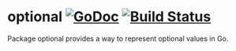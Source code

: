 # optional [![GoDoc][doc-img]][doc] [![Build Status][ci-img]][ci]

Package optional provides a way to represent optional values in Go.

[doc-img]: https://pkg.go.dev/badge/github.com/pamburus/go-mod/optional
[doc]: https://pkg.go.dev/github.com/pamburus/go-mod/optional
[ci-img]: https://github.com/pamburus/go-mod/actions/workflows/ci.yml/badge.svg
[ci]: https://github.com/pamburus/go-mod/actions/workflows/ci.yml
